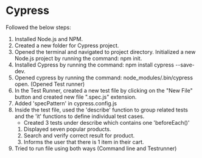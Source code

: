 # Cypress

Followed the below steps:

1. Installed Node.js and NPM.
2. Created a new folder for Cypress project.
3. Opened the terminal and navigated to project directory. Initialized a new Node.js project by running the command: npm init.
4. Installed Cypress by running the command: npm install cypress --save-dev.
5. Opened cypress by running the command: node_modules/.bin/cypress open. (Opened Test runner)
6. In the Test Runner, created a new test file by clicking on the "New File" button and created new file ".spec.js" extension.
7. Added 'specPattern' in cypress.config.js
7. Inside the test file, used the 'describe' function to group related tests and the 'it' functions to define individual test cases.
	- Created 3 tests under describe which contains one 'beforeEach()'
	1. Displayed seven popular products.
	2. Search and verify correct result for product.
	3. Informs the user that there is 1 item in their cart.
8. Tried to run file using both ways (Command line and Testrunner)
